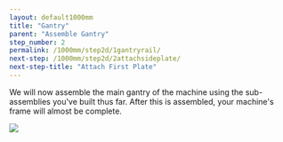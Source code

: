 ```yaml
---
layout: default1000mm
title: "Gantry"
parent: "Assemble Gantry"
step_number: 2
permalink: /1000mm/step2d/1gantryrail/
next-step: /1000mm/step2d/2attachsideplate/
next-step-title: "Attach First Plate"
---
```

We will now assemble the main gantry of the machine using the sub-assemblies you've built thus far. After this is assembled, your machine's frame will almost be complete.

<img src="../../step2/photo/P4210454jpg18.jpg">
